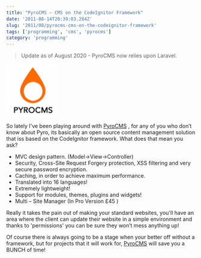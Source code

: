 ```yaml
---
title: "PyroCMS – CMS on the CodeIgnitor Framework"
date: '2011-08-14T20:39:03.284Z'
slug: '2011/08/pyrocms-cms-on-the-codeignitor-framework'
tags: ['programming', 'cms', 'pyrocms']
category: 'programming'
---
```

> Update as of August 2020 - PyroCMS now relies upon Laravel.

![pyro-cms.png](images/pyro-cms.png)

So lately I've been playing around with [PyroCMS](http://pyrocms.com/) , for any of you who don’t know about Pyro, its basically an open source content  management solution that iss based on the CodeIgnitor framework. What does that mean you ask?

- MVC design pattern. (Model->View->Controller)
- Security,  Cross-Site Request Forgery protection, XSS filtering and very secure password encryption.
- Caching, in order to achieve maximum performance.
- Translated into 16 languages!
- Extremely lightweight!
- Support for modules, themes, plugins and widgets!
- Multi – Site Manager (In Pro Version £45 )

Really it takes the pain out of  making your standard websites, you'll have an area where the client can update their website in a simple environment and thanks to 'permissions' you can be sure they won’t mess anything up!

Of course there is always going to be a stage when your better off without a framework, but for projects that it will work for, [PyroCMS](http://pyrocms.com/) will save you a BUNCH of time!
